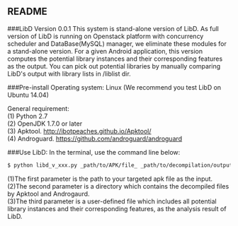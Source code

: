 README
------
###LibD Version 0.0.1
This system is stand-alone version of LibD. As full version of LibD is running on Openstack platform with concurrency scheduler and DataBase(MySQL) manager, we eliminate these modules for a stand-alone version. 
For a given Android application, this version computes the potential library instances and their corresponding features as the output. You can pick out potential libraries by manually comparing LibD's output with library lists in /liblist dir.

###Pre-install
Operating system:
    Linux (We recommend you test LibD on Ubuntu 14.04)

General requirement:  
    (1) Python 2.7  
    (2) OpenJDK 1.7.0 or later  
    (3) Apktool. http://ibotpeaches.github.io/Apktool/  
    (4) Androguard. https://github.com/androguard/androguard  

###Use LibD:
In the terminal, use the command line below:  

```bash
$ python libd_v_xxx.py _path/to/APK/file_ _path/to/decompilation/output/dir_ _library/instances/list/file_
```

(1)The first parameter is the path to your targeted apk file as the input.  
(2)The second parameter is a directory which contains the decompiled files by Apktool and Androgaurd.   
(3)The third parameter is a user-defined file which includes all potential library instances and their corresponding features, as the analysis result of LibD.   
